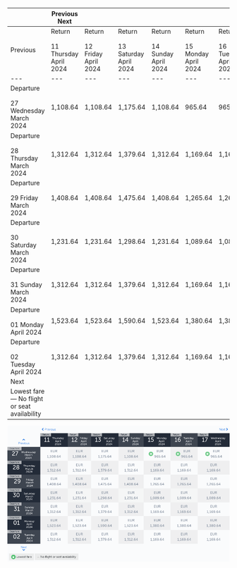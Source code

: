 |     | Previous Next |     |     |     |     |     |     |
| --- | --- | --- | --- | --- | --- | --- | --- |
| Previous | Return<br><br>11 Thursday April 2024 | Return<br><br>12 Friday April 2024 | Return<br><br>13 Saturday April 2024 | Return<br><br>14 Sunday April 2024 | Return<br><br>15 Monday April 2024 | Return<br><br>16 Tuesday April 2024 | Return<br><br>17 Wednesday April 2024 |
| --- | --- | --- | --- | --- | --- | --- | --- |
| Departure<br><br>27 Wednesday March 2024 | 1,108.64 | 1,108.64 | 1,175.64 | 1,108.64 | 965.64 | 965.64 | 965.64 |
| Departure<br><br>28 Thursday March 2024 | 1,312.64 | 1,312.64 | 1,379.64 | 1,312.64 | 1,169.64 | 1,169.64 | 1,169.64 |
| Departure<br><br>29 Friday March 2024 | 1,408.64 | 1,408.64 | 1,475.64 | 1,408.64 | 1,265.64 | 1,265.64 | 1,265.64 |
| Departure<br><br>30 Saturday March 2024 | 1,231.64 | 1,231.64 | 1,298.64 | 1,231.64 | 1,089.64 | 1,089.64 | 1,089.64 |
| Departure<br><br>31 Sunday March 2024 | 1,312.64 | 1,312.64 | 1,379.64 | 1,312.64 | 1,169.64 | 1,169.64 | 1,169.64 |
| Departure<br><br>01 Monday April 2024 | 1,523.64 | 1,523.64 | 1,590.64 | 1,523.64 | 1,380.64 | 1,380.64 | 1,380.64 |
| Departure<br><br>02 Tuesday April 2024 | 1,312.64 | 1,312.64 | 1,379.64 | 1,312.64 | 1,169.64 | 1,169.64 | 1,169.64 |
| Next |
| Lowest fare — No flight or seat availability |     |     |     |     |     |     |     |

![](turkish-airlines.png)